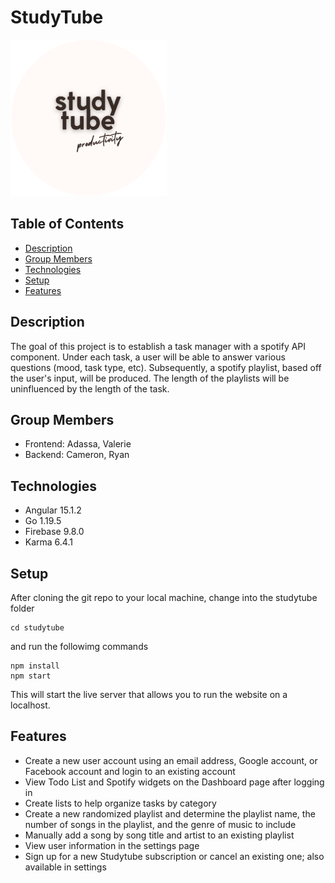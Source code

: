# StudyTube
<img src="./studytube/src/assets/images/logo.png" width="250" height="250">

## Table of Contents
* [Description](#description)
* [Group Members](#group-members)
* [Technologies](#technologies)
* [Setup](#setup)
* [Features](#features)

## Description
The goal of this project is to establish a task manager with a spotify API component. Under each task, a user will be able to answer various questions (mood, task type, etc). Subsequently, a spotify playlist, based off the user's input, will be produced. The length of the playlists will be uninfluenced by the length of the task.

## Group Members
* Frontend: Adassa, Valerie
* Backend: Cameron, Ryan

## Technologies
* Angular 15.1.2
* Go 1.19.5
* Firebase 9.8.0
* Karma 6.4.1

## Setup
After cloning the git repo to your local machine, change into the studytube folder
```
cd studytube
```
and run the followimg commands
```
npm install
npm start
```
This will start the live server that allows you to run the website on a localhost.

## Features
* Create a new user account using an email address, Google account, or Facebook account and login to an existing account
* View Todo List and Spotify widgets on the Dashboard page after logging in
* Create lists to help organize tasks by category
* Create a new randomized playlist and determine the playlist name, the number of songs in the playlist, and the genre of music to include
* Manually add a song by song title and artist to an existing playlist
* View user information in the settings page
* Sign up for a new Studytube subscription or cancel an existing one; also available in settings
